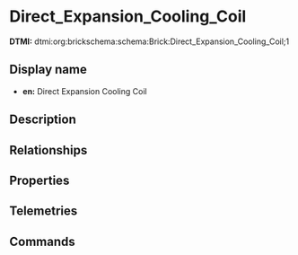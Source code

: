 # Direct_Expansion_Cooling_Coil
**DTMI:** dtmi:org:brickschema:schema:Brick:Direct_Expansion_Cooling_Coil;1
## Display name
- **en:** Direct Expansion Cooling Coil
## Description
## Relationships
## Properties
## Telemetries
## Commands
